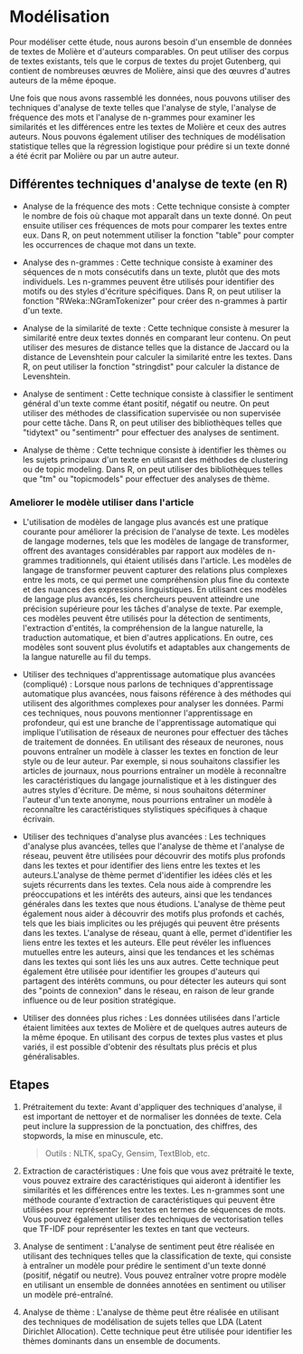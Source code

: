 # Modélisation

Pour modéliser cette étude, nous aurons besoin d'un ensemble de données de
textes de Molière et d'auteurs comparables. On peut utiliser des corpus de
textes existants, tels que le corpus de textes du projet Gutenberg, qui contient
de nombreuses œuvres de Molière, ainsi que des œuvres d'autres auteurs de la
même époque.

Une fois que nous avons rassemblé les données, nous pouvons utiliser des
techniques d'analyse de texte telles que l'analyse de style, l'analyse de
fréquence des mots et l'analyse de n-grammes pour examiner les similarités et
les différences entre les textes de Molière et ceux des autres auteurs. Nous
pouvons également utiliser des techniques de modélisation statistique telles que
la régression logistique pour prédire si un texte donné a été écrit par Molière
ou par un autre auteur.

## Différentes techniques d'analyse de texte (en R)

- Analyse de la fréquence des mots : Cette technique consiste à compter le nombre
de fois où chaque mot apparaît dans un texte donné. On peut ensuite utiliser ces
fréquences de mots pour comparer les textes entre eux. Dans R, on peut notemment
utiliser la fonction "table" pour compter les occurrences de chaque mot dans un
texte.

- Analyse des n-grammes : Cette technique consiste à examiner des séquences de n
mots consécutifs dans un texte, plutôt que des mots individuels. Les n-grammes
peuvent être utilisés pour identifier des motifs ou des styles d'écriture
spécifiques. Dans R, on peut utiliser la fonction "RWeka::NGramTokenizer" pour
créer des n-grammes à partir d'un texte.

- Analyse de la similarité de texte : Cette technique consiste à mesurer la
similarité entre deux textes donnés en comparant leur contenu. On peut utiliser
des mesures de distance telles que la distance de Jaccard ou la distance de
Levenshtein pour calculer la similarité entre les textes. Dans R, on peut
utiliser la fonction "stringdist" pour calculer la distance de Levenshtein.

- Analyse de sentiment : Cette technique consiste à classifier le sentiment
général d'un texte comme étant positif, négatif ou neutre. On peut utiliser des
méthodes de classification supervisée ou non supervisée pour cette tâche.  Dans
R, on peut utiliser des bibliothèques telles que "tidytext" ou "sentimentr" pour
effectuer des analyses de sentiment.

- Analyse de thème : Cette technique consiste à identifier les thèmes ou les
sujets principaux d'un texte en utilisant des méthodes de clustering ou de topic
modeling. Dans R, on peut utiliser des bibliothèques telles que "tm" ou
"topicmodels" pour effectuer des analyses de thème.

### Ameliorer le modèle utiliser dans l'article

- L'utilisation de modèles de langage plus avancés est une pratique courante
pour améliorer la précision de l'analyse de texte. Les modèles de langage
modernes, tels que les modèles de langage de transformer, offrent des avantages
considérables par rapport aux modèles de n-grammes traditionnels, qui étaient
utilisés dans l'article. Les modèles de langage de transformer peuvent capturer
des relations plus complexes entre les mots, ce qui permet une compréhension
plus fine du contexte et des nuances des expressions linguistiques.  En
utilisant ces modèles de langage plus avancés, les chercheurs peuvent atteindre
une précision supérieure pour les tâches d'analyse de texte. Par exemple, ces
modèles peuvent être utilisés pour la détection de sentiments, l'extraction
d'entités, la compréhension de la langue naturelle, la traduction automatique,
et bien d'autres applications. En outre, ces modèles sont souvent plus évolutifs
et adaptables aux changements de la langue naturelle au fil du temps.

- Utiliser des techniques d'apprentissage automatique plus avancées (compliqué)
: Lorsque nous parlons de techniques d'apprentissage automatique plus avancées,
nous faisons référence à des méthodes qui utilisent des algorithmes complexes
pour analyser les données. Parmi ces techniques, nous pouvons mentionner
l'apprentissage en profondeur, qui est une branche de l'apprentissage
automatique qui implique l'utilisation de réseaux de neurones pour effectuer des
tâches de traitement de données.  En utilisant des réseaux de neurones, nous
pouvons entraîner un modèle à classer les textes en fonction de leur style ou de
leur auteur. Par exemple, si nous souhaitons classifier les articles de
journaux, nous pourrions entraîner un modèle à reconnaître les caractéristiques
du langage journalistique et à les distinguer des autres styles d'écriture. De
même, si nous souhaitons déterminer l'auteur d'un texte anonyme, nous pourrions
entraîner un modèle à reconnaître les caractéristiques stylistiques spécifiques
à chaque écrivain.

- Utiliser des techniques d'analyse plus avancées : Les techniques d'analyse
plus avancées, telles que l'analyse de thème et l'analyse de réseau, peuvent
être utilisées pour découvrir des motifs plus profonds dans les textes et pour
identifier des liens entre les textes et les auteurs.L'analyse de thème permet
d'identifier les idées clés et les sujets récurrents dans les textes. Cela nous
aide à comprendre les préoccupations et les intérêts des auteurs, ainsi que les
tendances générales dans les textes que nous étudions. L'analyse de thème peut
également nous aider à découvrir des motifs plus profonds et cachés, tels que
les biais implicites ou les préjugés qui peuvent être présents dans les textes.
L'analyse de réseau, quant à elle, permet d'identifier les liens entre les
textes et les auteurs. Elle peut révéler les influences mutuelles entre les
auteurs, ainsi que les tendances et les schémas dans les textes qui sont liés
les uns aux autres. Cette technique peut également être utilisée pour identifier
les groupes d'auteurs qui partagent des intérêts communs, ou pour détecter les
auteurs qui sont des "points de connexion" dans le réseau, en raison de leur
grande influence ou de leur position stratégique.

- Utiliser des données plus riches : Les données utilisées dans l'article
étaient limitées aux textes de Molière et de quelques autres auteurs de la même
époque.  En utilisant des corpus de textes plus vastes et plus variés, il est
possible d'obtenir des résultats plus précis et plus généralisables.

## Etapes

1. Prétraitement du texte: Avant d'appliquer des techniques d'analyse, il est
important de nettoyer et de normaliser les données de texte. Cela peut inclure
la suppression de la ponctuation, des chiffres, des stopwords, la mise en
minuscule, etc.
    > Outils : NLTK, spaCy, Gensim, TextBlob, etc.

2. Extraction de caractéristiques : Une fois que vous avez prétraité le texte, vous
pouvez extraire des caractéristiques qui aideront à identifier les similarités
et les différences entre les textes. Les n-grammes sont une méthode courante
d'extraction de caractéristiques qui peuvent être utilisées pour représenter les
textes en termes de séquences de mots. Vous pouvez également utiliser des
techniques de vectorisation telles que TF-IDF pour représenter les textes en
tant que vecteurs.

3. Analyse de sentiment : L'analyse de sentiment peut être réalisée en utilisant
des techniques telles que la classification de texte, qui consiste à entraîner
un modèle pour prédire le sentiment d'un texte donné (positif, négatif ou
neutre). Vous pouvez entraîner votre propre modèle en utilisant un ensemble de
données annotées en sentiment ou utiliser un modèle pré-entraîné.

4. Analyse de thème : L'analyse de thème peut être réalisée en utilisant des
techniques de modélisation de sujets telles que LDA (Latent Dirichlet
Allocation). Cette technique peut être utilisée pour identifier les thèmes
dominants dans un ensemble de documents.
